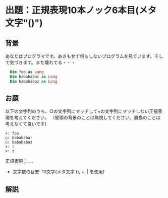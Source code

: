 # 出題：正規表現10本ノック6本目(メタ文字"()")

## 背景

あなたはプログラマです。あきもせず何もしないプログラムを見ています。そして気づきます。また壊れてる・・・

```vb
  Dim foo as Long
  Dim babababar as Long
  Dim babababaz as Long
```

## お題
以下の文字列のうち、○の文字列にマッチして×の文字列にマッチしない正規表現を考えてください。
（冒頭の背景のことは無視してください。置換のことは考えなくて良いです)

    ×: foo
    ○: babababar
    ○: babababaz
    ×: r
    ×: z

  正規表現：___

  * 文字数の目安: 10文字(メタ文字 (), +, | を使用)   <!-- (ba)+(r|z) -->

## 解説

<!--

前回、ノック004で繰り返しを学びました。そこで + や * は「直前の正規表現」を繰り返すと説明しました。改めてこの意味を説明します。

foo* と書いた時は f o o * の中の o と隣あう \* の優先順位が高いことになっています。
算数で言うと fo(o*) と言う意味になります。この算数で言う()の使い方が正規表現でも使えます。 fo(o\*) は正しい正規表現で、foo\* と実質同じ意味になっています。

では、(fo)o\*と書くとどうなるでしょうか？これは(fo)(o\*)と同じで、foo*とも同じです。

では、(f)oo\*と書くとどうなるでしょうか？これもfoo\*と同じで、foo*とも同じです。

では、(foo)\*と書くとどうなるでしょうか？これは \* が指す「直前の正規表現」が
foo であるという意味になります。つまり、(foo)* は

* 空文字列 (fooの0回の繰り返し)
* foo  (foo1回の繰り返し)
* foofoo  (foo2回の繰り返し)
* foofoofoo  (foo3回の繰り返し)

にマッチする正規表現となります。

優先順位の話を続けます。今まで、bar|baz と言う正規表現を使っていました。
これは()で優先順位を明記すると、(bar)|(baz) の意味になります。
メタ文字 | の優先順位は文字の並び bar などよりも低いと言えます。

まとめると、正規表現の優先順位は括弧を使わない場合、

    繰り返し(*や+) > 文字の並び(連接と言います) > 選択(|)

の順番になっています。bar|baz を ba(r|b)az と変更するとこれは、baraz または babaz のいずれかにマッチする正規表現に意味が変わります。優先順位の解釈は正規表現を書く上で大事なことです。

改めて、() は正規表現の優先順位を変更するためのメタ文字です。また、()で正規表現を囲むことをグルーピングと言います。グルーピングには優先順位の変更以外にも役割がありますが、それは今後の課題にします。

これらを応用して問題を解いてみてください。
(ba)+(r|z)

すぐには理解しにくくなってきました。
-->
